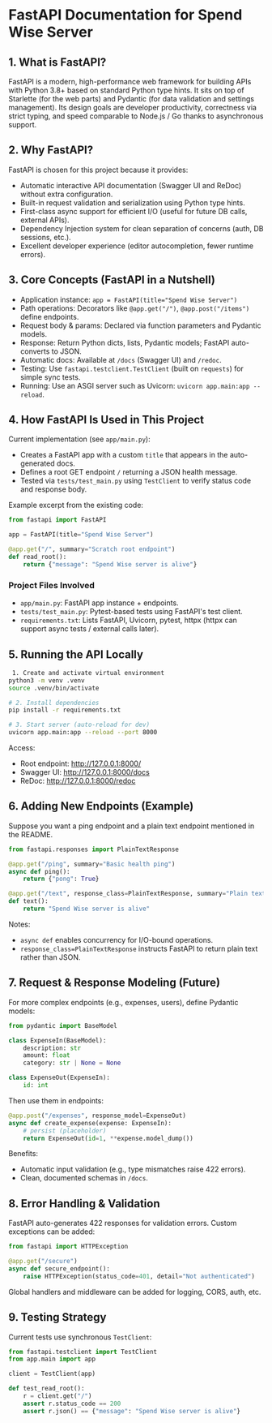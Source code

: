 # FastAPI Documentation for Spend Wise Server

## 1. What is FastAPI?
FastAPI is a modern, high-performance web framework for building APIs with Python 3.8+ based on standard Python type hints. It sits on top of Starlette (for the web parts) and Pydantic (for data validation and settings management). Its design goals are developer productivity, correctness via strict typing, and speed comparable to Node.js / Go thanks to asynchronous support.

## 2. Why FastAPI?
FastAPI is chosen for this project because it provides:
- Automatic interactive API documentation (Swagger UI and ReDoc) without extra configuration.
- Built-in request validation and serialization using Python type hints.
- First-class async support for efficient I/O (useful for future DB calls, external APIs).
- Dependency Injection system for clean separation of concerns (auth, DB sessions, etc.).
- Excellent developer experience (editor autocompletion, fewer runtime errors).

## 3. Core Concepts (FastAPI in a Nutshell)
- Application instance: `app = FastAPI(title="Spend Wise Server")`
- Path operations: Decorators like `@app.get("/")`, `@app.post("/items")` define endpoints.
- Request body & params: Declared via function parameters and Pydantic models.
- Response: Return Python dicts, lists, Pydantic models; FastAPI auto-converts to JSON.
- Automatic docs: Available at `/docs` (Swagger UI) and `/redoc`.
- Testing: Use `fastapi.testclient.TestClient` (built on `requests`) for simple sync tests.
- Running: Use an ASGI server such as Uvicorn: `uvicorn app.main:app --reload`.

## 4. How FastAPI Is Used in This Project
Current implementation (see `app/main.py`):
- Creates a FastAPI app with a custom `title` that appears in the auto-generated docs.
- Defines a root GET endpoint `/` returning a JSON health message.
- Tested via `tests/test_main.py` using `TestClient` to verify status code and response body.

Example excerpt from the existing code:
```python
from fastapi import FastAPI

app = FastAPI(title="Spend Wise Server")

@app.get("/", summary="Scratch root endpoint")
def read_root():
    return {"message": "Spend Wise server is alive"}
```

### Project Files Involved
- `app/main.py`: FastAPI app instance + endpoints.
- `tests/test_main.py`: Pytest-based tests using FastAPI's test client.
- `requirements.txt`: Lists FastAPI, Uvicorn, pytest, httpx (httpx can support async tests / external calls later).

## 5. Running the API Locally
```bash
 1. Create and activate virtual environment
python3 -m venv .venv
source .venv/bin/activate

# 2. Install dependencies
pip install -r requirements.txt

# 3. Start server (auto-reload for dev)
uvicorn app.main:app --reload --port 8000
```
Access:
- Root endpoint: http://127.0.0.1:8000/
- Swagger UI: http://127.0.0.1:8000/docs
- ReDoc: http://127.0.0.1:8000/redoc

## 6. Adding New Endpoints (Example)
Suppose you want a ping endpoint and a plain text endpoint mentioned in the README.
```python
from fastapi.responses import PlainTextResponse

@app.get("/ping", summary="Basic health ping")
async def ping():
    return {"pong": True}

@app.get("/text", response_class=PlainTextResponse, summary="Plain text health")
def text():
    return "Spend Wise server is alive"
```
Notes:
- `async def` enables concurrency for I/O-bound operations.
- `response_class=PlainTextResponse` instructs FastAPI to return plain text rather than JSON.

## 7. Request & Response Modeling (Future)
For more complex endpoints (e.g., expenses, users), define Pydantic models:
```python
from pydantic import BaseModel

class ExpenseIn(BaseModel):
    description: str
    amount: float
    category: str | None = None

class ExpenseOut(ExpenseIn):
    id: int
```
Then use them in endpoints:
```python
@app.post("/expenses", response_model=ExpenseOut)
async def create_expense(expense: ExpenseIn):
    # persist (placeholder)
    return ExpenseOut(id=1, **expense.model_dump())
```
Benefits:
- Automatic input validation (e.g., type mismatches raise 422 errors).
- Clean, documented schemas in `/docs`.

## 8. Error Handling & Validation
FastAPI auto-generates 422 responses for validation errors. Custom exceptions can be added:
```python
from fastapi import HTTPException

@app.get("/secure")
async def secure_endpoint():
    raise HTTPException(status_code=401, detail="Not authenticated")
```
Global handlers and middleware can be added for logging, CORS, auth, etc.

## 9. Testing Strategy
Current tests use synchronous `TestClient`:
```python
from fastapi.testclient import TestClient
from app.main import app

client = TestClient(app)

def test_read_root():
    r = client.get("/")
    assert r.status_code == 200
    assert r.json() == {"message": "Spend Wise server is alive"}
```
